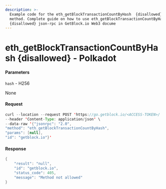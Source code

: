 ```yaml
---
description: >-
  Example code for the eth_getBlockTransactionCountByHash  {disallowed} json-rpc
  method. Сomplete guide on how to use eth_getBlockTransactionCountByHash 
  {disallowed} json-rpc in GetBlock.io Web3 docume
---
```


# eth\_getBlockTransactionCountByHash {disallowed} - Polkadot

#### Parameters

`hash` - H256

None

#### Request

```java
curl --location --request POST 'https://go.getblock.io/<ACCESS-TOKEN>/' \
--header 'Content-Type: application/json' \
--data-raw '{"jsonrpc": "2.0",
"method": "eth_getBlockTransactionCountByHash",
"params": [null],
"id": "getblock.io"}'
```

#### Response

```java
{
    "result": "null",
    "id": "getblock.io",
    "status_code": 405,
    "message": "Method not allowed"
}
```

